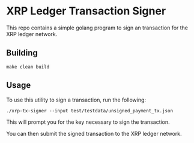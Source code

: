 # XRP Ledger Transaction Signer

This repo contains a simple golang program to sign an transaction for the XRP ledger network.

## Building

    make clean build

## Usage

To use this utility to sign a transaction, run the following:

    ./xrp-tx-signer --input test/testdata/unsigned_payment_tx.json
    
This will prompt you for the key necessary to sign the transaction.

You can then submit the signed transaction to the XRP ledger network.


